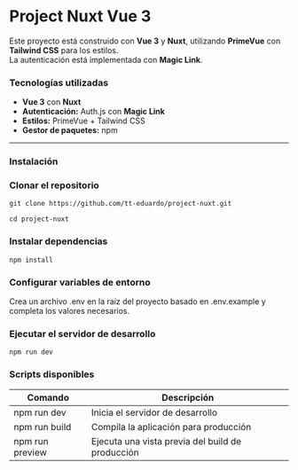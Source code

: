# Project Nuxt Vue 3

Este proyecto está construido con **Vue 3** y **Nuxt**, utilizando **PrimeVue** con **Tailwind CSS** para los estilos.  
La autenticación está implementada con **Magic Link**.

### Tecnologías utilizadas

- **Vue 3** con **Nuxt**
- **Autenticación:** Auth.js con **Magic Link**
- **Estilos:** PrimeVue + Tailwind CSS
- **Gestor de paquetes:** npm

---

### Instalación

### Clonar el repositorio

```
git clone https://github.com/tt-eduardo/project-nuxt.git
```
``` 
cd project-nuxt
```

### Instalar dependencias

```
npm install
```

### Configurar variables de entorno

Crea un archivo .env en la raíz del proyecto basado en .env.example y completa los valores necesarios.

### Ejecutar el servidor de desarrollo

```
npm run dev
```

### Scripts disponibles

| Comando           | Descripción                                      |
|-------------------|--------------------------------------------------|
| npm run dev	    | Inicia el servidor de desarrollo                 |
| npm run build	    | Compila la aplicación para producción            |
| npm run preview	| Ejecuta una vista previa del build de producción |

